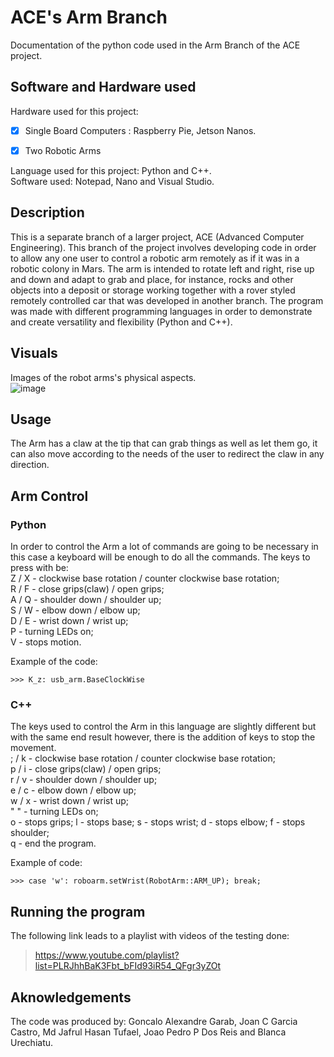 # ACE's Arm Branch
Documentation of the python code used in the Arm Branch of the ACE project.

## Software and Hardware used
Hardware used for this project: 
 - [x] Single Board Computers : Raspberry Pie, Jetson Nanos.
 - [x] Two Robotic Arms


 Language used for this project: Python and C++.  
 Software used: Notepad, Nano and Visual Studio.
 
## Description
This is a separate branch of a larger project, ACE (Advanced Computer Engineering). This branch of the project involves developing code in order to allow any one user to control a robotic arm remotely as if it was in a robotic colony in Mars. The arm is intended to rotate left and right, rise up and down and adapt to grab and place, for instance, rocks and other objects into a deposit or storage working together with a rover styled remotely controlled car that was developed in another branch. 
The program was made with different programming languages in order to demonstrate and create versatility and flexibility (Python and C++). 

## Visuals
Images of the robot arms's physical aspects.  
![image](https://user-images.githubusercontent.com/75034234/112049476-972a4200-8b47-11eb-8432-dd973a52a212.png)

## Usage
The Arm has a claw at the tip that can grab things as well as let them go, it can also move according to the needs of the user to redirect the claw in any direction.  
  
## Arm Control
### Python

In order to control the Arm a lot of commands are going to be necessary in this case a keyboard will be enough to do all the commands. The keys to press with be:    
Z / X - clockwise base rotation / counter clockwise base rotation;  
R / F - close grips(claw) / open grips;   
A / Q - shoulder down / shoulder up;  
S / W - elbow down / elbow up;  
D / E - wrist down / wrist up;  
P - turning LEDs on;   
V - stops motion.

Example of the code:

    >>> K_z: usb_arm.BaseClockWise
        
### C++
The keys used to control the Arm in this language are slightly different but with the same end result however, there is the addition of keys to stop the movement.   
; / k - clockwise base rotation / counter clockwise base rotation;  
p / i - close grips(claw) / open grips;   
r / v - shoulder down / shoulder up;  
e / c - elbow down / elbow up;  
w / x - wrist down / wrist up;  
" " - turning LEDs on;   
o - stops grips; l - stops base; s - stops wrist; d - stops elbow; f - stops shoulder;  
q - end the program.  

Example of code:

    >>> case 'w': roboarm.setWrist(RobotArm::ARM_UP); break;
## Running the program
The following link leads to a playlist with videos of the testing done:
> https://www.youtube.com/playlist?list=PLRJhhBaK3Fbt_bFId93iR54_QFgr3yZOt  

## Aknowledgements
The code was produced by: Goncalo Alexandre Garab, Joan C Garcia Castro, Md Jafrul Hasan Tufael, Joao Pedro P Dos Reis and Blanca Urechiatu.

